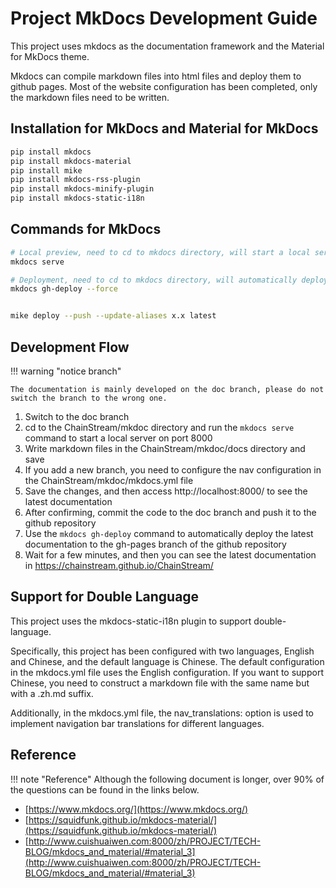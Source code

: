 # Project MkDocs Development Guide

This project uses mkdocs as the documentation framework and the Material for MkDocs theme.

Mkdocs can compile markdown files into html files and deploy them to github pages. Most of the website configuration has been completed, only the markdown files need to be written.

## Installation for MkDocs and Material for MkDocs

``` bash
pip install mkdocs
pip install mkdocs-material
pip install mike
pip install mkdocs-rss-plugin
pip install mkdocs-minify-plugin
pip install mkdocs-static-i18n
```

## Commands for MkDocs

``` bash
# Local preview, need to cd to mkdocs directory, will start a local server on port 8000
mkdocs serve

# Deployment, need to cd to mkdocs directory, will automatically deploy the latest documentation to the gh-pages branch of the github repo
mkdocs gh-deploy --force


mike deploy --push --update-aliases x.x latest
```

## Development Flow


!!! warning "notice branch"
    
    The documentation is mainly developed on the doc branch, please do not switch the branch to the wrong one.


1. Switch to the doc branch
2. cd to the ChainStream/mkdoc directory and run the `mkdocs serve` command to start a local server on port 8000
3. Write markdown files in the ChainStream/mkdoc/docs directory and save
4. If you add a new branch, you need to configure the nav configuration in the ChainStream/mkdoc/mkdocs.yml file
5. Save the changes, and then access http://localhost:8000/ to see the latest documentation
6. After confirming, commit the code to the doc branch and push it to the github repository
7. Use the `mkdocs gh-deploy` command to automatically deploy the latest documentation to the gh-pages branch of the github repository
8. Wait for a few minutes, and then you can see the latest documentation in https://chainstream.github.io/ChainStream/

## Support for Double Language

This project uses the mkdocs-static-i18n plugin to support double-language.

Specifically, this project has been configured with two languages, English and Chinese, and the default language is Chinese. The default configuration in the mkdocs.yml file uses the English configuration. If you want to support Chinese, you need to construct a markdown file with the same name but with a .zh.md suffix.

Additionally, in the mkdocs.yml file, the nav_translations: option is used to implement navigation bar translations for different languages.


## Reference

!!! note "Reference"
    Although the following document is longer, over 90% of the questions can be found in the links below.

- [https://www.mkdocs.org/](https://www.mkdocs.org/)
- [https://squidfunk.github.io/mkdocs-material/](https://squidfunk.github.io/mkdocs-material/)
- [http://www.cuishuaiwen.com:8000/zh/PROJECT/TECH-BLOG/mkdocs_and_material/#material_3](http://www.cuishuaiwen.com:8000/zh/PROJECT/TECH-BLOG/mkdocs_and_material/#material_3)